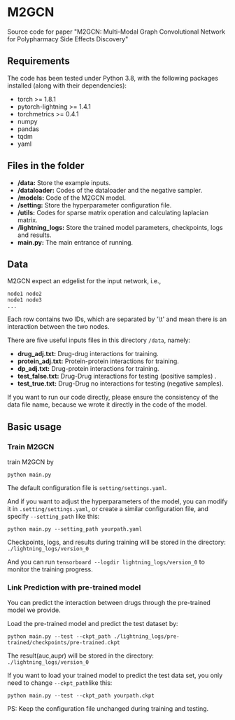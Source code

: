 # M2GCN

 Source code for paper "M2GCN: Multi-Modal Graph Convolutional Network for Polypharmacy Side Effects Discovery"

## Requirements

The code has been tested under Python 3.8, with the following packages installed (along with their dependencies):

- torch >= 1.8.1
- pytorch-lightning >= 1.4.1
- torchmetrics >= 0.4.1
- numpy
- pandas
- tqdm
- yaml

## Files in the folder


- **/data:** Store the example inputs.
- **/dataloader:** Codes of the dataloader and the negative sampler.
- **/models:** Code of the M2GCN model.
- **/setting:** Store the hyperparameter configuration file.
- **/utils:** Codes for sparse matrix operation and calculating laplacian matrix.
- **/lightning_logs:** Store the trained model parameters, checkpoints, logs and results.
- **main.py:** The main entrance of running.

## Data

M2GCN expect an edgelist for the input network, i.e.,

```
node1 node2
node1 node3
...

```

Each row contains two IDs, which are separated by '\t' and mean there is an interaction between the two nodes.

There are five useful inputs files in this directory `/data`, namely:

- **drug_adj.txt:** Drug-drug interactions for training.
- **protein_adj.txt:** Protein-protein interactions for training.
- **dp_adj.txt:** Drug-protein interactions for training.
- **test_false.txt:** Drug-Drug interactions for testing (positive samples) .
- **test_true.txt:** Drug-Drug no interactions for testing (negative samples).

If you want to run our code directly, please ensure the consistency of the data file name, because we wrote it directly in the code of the model.

## Basic usage

### Train M2GCN

train M2GCN by

```
python main.py
```

The default configuration file is `setting/settings.yaml`.

And if you want to adjust the hyperparameters of the model, you can modify it in `.setting/settings.yaml`, or create a similar configuration file, and specify `--setting_path` like this:

```
python main.py --setting_path yourpath.yaml
```

Checkpoints, logs, and results during training will be stored in the directory: `./lightning_logs/version_0`

And you can run `tensorboard --logdir lightning_logs/version_0` to monitor the training progress.

### Link Prediction with pre-trained model

You can predict the interaction between drugs through the pre-trained model we provide.

Load the pre-trained model and predict the test dataset by:

```
python main.py --test --ckpt_path ./lightning_logs/pre-trained/checkpoints/pre-trained.ckpt
```

The result(auc,aupr) will be stored in the directory: `./lightning_logs/version_0`

If you want to load your trained model to predict the test data set, you only need to change `--ckpt_path`like this:

```
python main.py --test --ckpt_path yourpath.ckpt
```

PS: Keep the configuration file unchanged during training and testing.
